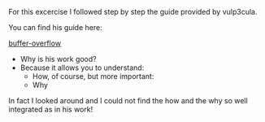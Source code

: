 
For this excercise I followed step by step the guide provided by vulp3cula. 

You can find his guide here:

[buffer-overflow](https://vulp3cula.gitbook.io/hackers-grimoire/exploitation/buffer-overflow
)

* Why is his work good?
* Because it allows you to understand:
	* How, of course, but more important:
	* Why

In fact I looked around and I could not find the how and the why so well integrated as in his work!

